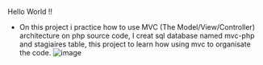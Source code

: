 Hello World !!

- On this project i practice how to use MVC (The Model/View/Controller) architecture on php source code, I creat sql database named mvc-php and stagiaires table, this project to learn how using mvc to organisate the code.
![image](https://github.com/user-attachments/assets/1355bd9b-3055-477b-ac71-6518c09dbd5b)



